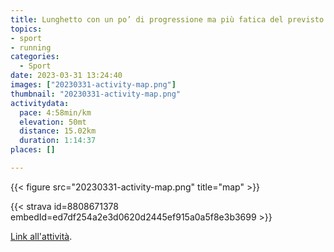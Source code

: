 ```yaml
---
title: Lunghetto con un po’ di progressione ma più fatica del previsto
topics:
- sport
- running
categories:
  - Sport
date: 2023-03-31 13:24:40
images: ["20230331-activity-map.png"]
thumbnail: "20230331-activity-map.png"
activitydata:
  pace: 4:58min/km
  elevation: 50mt
  distance: 15.02km
  duration: 1:14:37
places: []

---
```






{{< figure src="20230331-activity-map.png" title="map" >}}


{{< strava id=8808671378 embedId=ed7df254a2e3d0620d2445ef915a0a5f8e3b3699 >}}

[Link all'attività](https://strava.com/activities/8808671378).
